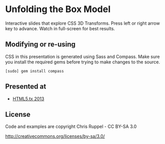 # Unfolding the Box Model

Interactive slides that explore CSS 3D Transforms.
Press left or right arrow key to advance.
Watch in full-screen for best results.

## Modifying or re-using

CSS in this presentation is generated using Sass and Compass. Make sure you
install the required gems before trying to make changes to the source.

    [sudo] gem install compass

## Presented at

- [HTML5.tx 2013](http://html5tx.com)

## License

Code and examples are copyright Chris Ruppel - CC BY-SA 3.0

http://creativecommons.org/licenses/by-sa/3.0/
